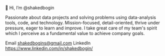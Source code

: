 👋 Hi, I’m @shakedbogin

Passionate about data projects and solving problems using data-analysis tools, code, and technology. 
Mission-focused, detail-oriented, thrive under pressure, eager to learn and improve.
I take great care of my team's spirit which I perceive as a fundamental value to achieve 
company goals.

Email shakedbogins@gmail.com 
LinkedIn https://www.linkedin.com/in/shakedbogin/

